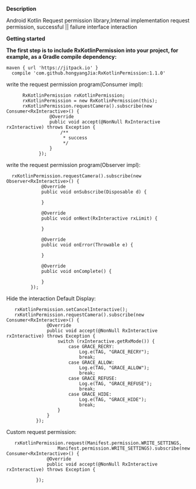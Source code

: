 **Description**

 Android Kotlin Request permission library,Internal implementation request permission, successful ||  failure interface interaction
                
**Getting started**

**The first step is to include RxKotlinPermission into your project, for example, as a Gradle compile dependency:**

    maven { url 'https://jitpack.io' }
      compile 'com.github.hongyangJia:RxKotlinPermission:1.1.0'

 
 write the request permission program(Consumer impl):

          RxKotlinPermission rxKotlinPermission;
          rxKotlinPermission = new RxKotlinPermission(this);
          rxKotlinPermission.requestCamera().subscribe(new Consumer<RxInteractive>() {
                    @Override
                    public void accept(@NonNull RxInteractive rxInteractive) throws Exception {
                        /**
                         * success
                         */
                    }
                });

 
 write the request permission program(Observer impl):

      rxKotlinPermission.requestCamera().subscribe(new Observer<RxInteractive>() {
                 @Override
                 public void onSubscribe(Disposable d) {
     
                 }
     
                 @Override
                 public void onNext(RxInteractive rxLimit) {
                    
                 }
     
                 @Override
                 public void onError(Throwable e) {
     
                 }
     
                 @Override
                 public void onComplete() {
     
                 }
             });
             
  
Hide the interaction  Default Display:

       rxKotlinPermission.setCancelInteractive();
       rxKotlinPermission.requestCamera().subscribe(new Consumer<RxInteractive>() {
                   @Override
                   public void accept(@NonNull RxInteractive rxInteractive) throws Exception {
                       switch (rxInteractive.getRxMode()) {
                           case GRACE_RECRY:
                               Log.e(TAG, "GRACE_RECRY");
                               break;
                           case GRACE_ALLOW:
                               Log.e(TAG, "GRACE_ALLOW");
                               break;
                           case GRACE_REFUSE:
                               Log.e(TAG, "GRACE_REFUSE");
                               break;
                           case GRACE_HIDE:
                               Log.e(TAG, "GRACE_HIDE");
                               break;
                       }
                   }
               });
       
 
   
Custom request permission:


       rxKotlinPermission.request(Manifest.permission.WRITE_SETTINGS,
                       Manifest.permission.WRITE_SETTINGS).subscribe(new Consumer<RxInteractive>() {
                   @Override
                   public void accept(@NonNull RxInteractive rxInteractive) throws Exception {
                    
               });
 

      
 